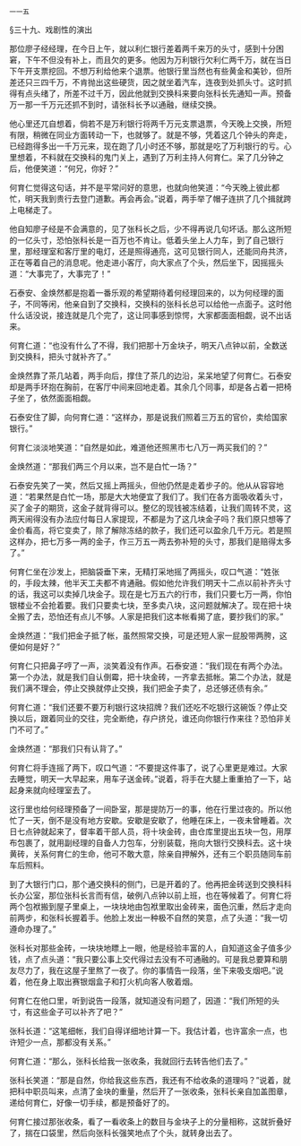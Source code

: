     一一五 

   §三十九、戏剧性的演出

   那位廖子经经理，在今日上午，就以利仁银行差着两千来万的头寸，感到十分困窘，下午不但没有补上，而且欠的更多。他因为万利银行欠利仁两千万，就在当日下午开支票挖回。不想万利给他来个退票。他银行里当然也有些黄金和美钞，但所差还只三四千万，不肯抛出这些硬货，因之就坐着汽车，连夜到处抓头寸。这时抓得有点头绪了，所差不过千万，因此他就到交换科来要向张科长先通知一声。预备万一那一千万元还抓不到时，请张科长予以通融，继续交换。

   他心里还兀自想着，倘若不是万利银行将两千万元支票退票，今天晚上交换，所短有限，稍微在同业方面转动一下，也就够了。就是不够，凭着这几个钟头的奔走，已经跑得多出一千万元来，现在跑了几小时还不够，那就是吃了万利银行的亏。心里想着，不料就在交换科的鬼门关上，遇到了万利主持人何育仁。呆了几分钟之后，他便笑道：“何兄，你好？”

   何育仁觉得这句话，并不是平常问好的意思，也就向他笑道：“今天晚上彼此都忙，明天我到贵行去登门道歉。再会再会。”说着，两手举了帽子连拱了几个揖就跨上电梯走了。

   他自知廖子经是不会满意的，见了张科长之后，少不得再说几句坏话。那么这所短的一亿头寸，恐怕张科长是一百万也不肯让。低着头坐上人力车，到了自己银行里，那经理室和客厅里的电灯，还是照得通亮，这可见银行同人，还能同舟共济，正在等着自己的消息呢。他走进小客厅，向大家点了个头，然后坐下，因摇摇头道：“大事完了，大事完了！”

   石泰安、金焕然都是抱着一番乐观的希望期待着何经理回来的，以为何经理的面子，不同等闲，他亲自到了交换科，交换科的张科长总可以给他一点面子。这时他什么话没说，接连就是几个完了，这让同事感到惊愕，大家都面面相觑，说不出话来。

   何育仁道：“也没有什么了不得，我们把那十万金块子，明天八点钟以前，全数送到交换科，把头寸就补齐了。”

   金焕然靠了茶几站着，两手向后，撑住了茶几的边沿，呆呆地望了何育仁。石泰安却是两手环抱在胸前，在客厅中间来回地走着。其余几个同事，却是各占着一把椅子坐了，依然面面相觑。

   石泰安住了脚，向何育仁道：“这样办，那是说我们照着三万五的官价，卖给国家银行。”

   何育仁淡淡地笑道：“自然是如此，难道他还照黑市七八万一两买我们的？”

   金焕然道：“那我们两三个月以来，岂不是白忙一场？”

   石泰安先笑了一笑，然后又摇上两摇头，但他仍然是走着步子的。他从从容容地道：“若果然是白忙一场，那是大大地便宜了我们了。我们在各方面吸收着头寸，买了金子的期货，这金子就背得可以。整亿的现钱被冻结着，让我们周转不灵，这两天闹得没有办法应付每日人家提现，不都是为了这几块金子吗？我们原只想等了金价看高，将它变卖了，除了解除冻结的款子，我们还可以盈余几千万元。若是照这样办，把七万多一两的金子，作三万五一两去弥补短的头寸，那我们是赔得太多了。”

   何育仁坐在沙发上，把脑袋垂下来，无精打采地摇了两摇头，叹口气道：“姓张的，手段太辣，他半天工夫都不肯通融。假如他允许我们明天十二点以前补齐头寸的话，我这可以卖掉几块金子。现在是七万五六的行市，我们只要七万一两，你怕银楼业不会抢着要。我们只要卖七块，至多卖八块，这问题就解决了。现在把十块全搬了去，恐怕还有点儿不够。人家是把我们这本帐看揭了底，要抄我们的家。”

   金焕然道：“我们把金子抵了帐，虽然照常交换，可是还短人家一屁股带两胯，这便如何是好？”

   何育仁只把鼻子哼了一声，淡笑着没有作声。石泰安道：“我们现在有两个办法。第一个办法，就是我们自认倒霉，把十块金砖，一齐拿去抵帐。第二个办法，就是我们满不理会，停止交换就停止交换，我们把金子卖了，总还够还债有余。”

   何育仁道：“我们还要不要万利银行这块招牌？我们还吃不吃银行这碗饭？停止交换以后，跟着同业的交往，完全断绝，存户挤兑，谁还向你银行作来往？恐怕非关门不可了。”

   金焕然道：“那我们只有认背了。”

   何育仁将手连摇了两下，叹口气道：“不要提这件事了，说了心里更是难过。大家去睡觉，明天一大早起来，用车子送金砖。”说着，将手在大腿上重重拍了一下，站起身来就向经理室去了。

   这行里也给何经理预备了一间卧室，那是提防万一的事，他在行里过夜的。所以他忙了一天，倒不是没有地方安歇。安歇是安歇了，他睡在床上，一夜未曾睡着。次日七点钟就起来了，督率着干部人员，将十块金砖，由仓库里提出五块一包，用厚布包裹了，就用副经理的自备人力包车，分别装载，拖向大银行交换科去。这十块黄砖，关系何育仁的生命，他可不敢大意，除亲自押解外，还有三个职员随同车前车后照料。

   到了大银行门口，那个通交换科的侧门，已是开着的了。他再把金砖送到交换科科长办公室，那位张科长言而有信，破例八点钟以前上班，也在等候着了。何育仁将两个包袱搬到屋子里桌上，一块块地由包袱里取出金砖来，面色沉重，然后才走向前两步，和张科长握着手。他脸上发出一种极不自然的笑意，点了头道：“我一切遵命办理了。”

   张科长对那些金砖，一块块地瞟上一眼，他是经验丰富的人，自知道这金子值多少钱，点了点头道：“我只要公事上交代得过去没有不可通融的。可是我总要算和朋友尽力了，我在这屋子里熬了一夜了。你的事情告一段落，坐下来吸支烟吧。”说着，他在身上取出赛银烟盒子和打火机向客人敬着烟。

   何育仁在他口里，听到说告一段落，就知道没有问题了，因道：“我们所短的头寸，有这些金子可以补齐了吧？”

   张科长道：“这笔细帐，我们自得详细地计算一下。我估计着，也许富余一点，也许短少一点，那都没有关系。”

   何育仁道：“那么，张科长给我一张收条，我就回行去转告他们去了。”

   张科长笑道：“那是自然，你给我这些东西，我还有不给收条的道理吗？”说着，就把科中职员叫来，点清了金块的重量，然后开了一张收条，张科长亲自加盖图章，递给何育仁，好像一切手续，都是预备好了的。

   何育仁接过那张收条，看了一看收条上的数目与金块子上的分量相称，这就折叠好了，揣在口袋里，然后向张科长强笑地点了个头，就转身出去了。

